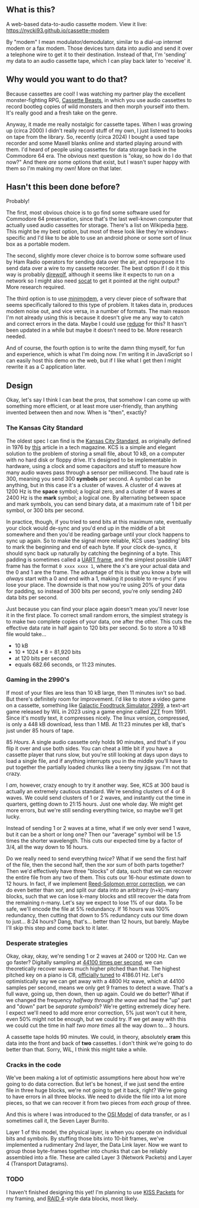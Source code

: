 ## What is this?

A web-based data-to-audio cassette modem. View it live: <https://nycki93.github.io/cassette-modem>

By "modem" I mean modulator/demodulator, similar to a dial-up internet modem or a fax modem. Those devices turn data into audio and send it over a telephone wire to get it to their destination. Instead of that, I'm 'sending' my data to an audio cassette tape, which I can play back later to 'receive' it.

## Why would you want to do that?

Because cassettes are cool! I was watching my partner play the excellent monster-fighting RPG, [Cassette Beasts](https://www.cassettebeasts.com/), in which you use audio cassettes to record bootleg copies of wild monsters and then morph yourself into them. It's really good and a fresh take on the genre.

Anyway, it made me really nostalgic for cassette tapes. When I was growing up (circa 2000) I didn't really record stuff of my own, I just listened to books on tape from the library. So, recently (circa 2024) I bought a used tape recorder and some Maxell blanks online and started playing around with them. I'd heard of people using cassettes for data storage back in the Commodore 64 era. The obvious next question is "okay, so how do I do that now?" And there _are_ some options that exist, but I wasn't super happy with them so I'm making my own! More on that later.

## Hasn't this been done before?

Probably!

The first, most obvious choice is to go find some software used for Commodore 64 preservation, since that's the last well-known computer that actually used audio cassettes for storage. There's a list on Wikipedia [here](https://en.wikipedia.org/wiki/Commodore_64_disk_and_tape_emulation). This might be my best option, but most of these look like they're windows-specific and I'd like to be able to use an android phone or some sort of linux box as a portable modem.

The second, slightly more clever choice is to borrow some software used by Ham Radio operators for sending data over the air, and repurpose it to send data over a wire to my cassette recorder. The best option if I do it this way is probably [direwolf](https://github.com/wb2osz/direwolf), although it seems like it expects to run on a network so I might also need [socat](https://manpages.org/socat) to get it pointed at the right output? More research required.

The third option is to use [minimodem](http://www.whence.com/minimodem/), a very clever piece of software that seems specifically tailored to this type of problem. It takes data in, produces modem noise out, and vice versa, in a number of formats. The main reason I'm not already using this is because it doesn't give me any way to catch and correct errors in the data. Maybe I could use [redupe](https://github.com/rescrv/redupe) for this? It hasn't been updated in a while but maybe it doesn't need to be. More research needed.

And of course, the fourth option is to write the damn thing myself, for fun and experience, which is what I'm doing now. I'm writing it in JavaScript so I can easily host this demo on the web, but if I like what I get then I might rewrite it as a C application later.

## Design

Okay, let's say I think I can beat the pros, that somehow I can come up with something more efficient, or at least more user-friendly, than anything invented between then and now. When is "then", exactly?

### The Kansas City Standard

The oldest spec I can find is the [Kansas City Standard](https://en.wikipedia.org/wiki/Kansas_City_standard), as originally defined in 1976 by [this](https://web.archive.org/web/20161224113109/http://www.swtpc.com/mholley/AC30/KansasCityStandard.htm) article in a tech magazine. KCS is a simple and elegant solution to the problem of storing a small file, about 10 kB, on a computer with no hard disk or floppy drive. It's designed to be implementable in hardware, using a clock and some capacitors and stuff to measure how many audio waves pass through a sensor per millisecond. The baud rate is 300, meaning you send 300 **symbols** per second. A symbol can be anything, but in this case it's a cluster of waves. A cluster of 4 waves at 1200 Hz is the **space** symbol; a logical zero, and a cluster of 8 waves at 2400 Hz is the **mark** symbol; a logical one. By alternating between space and mark symbols, you can send binary data, at a maximum rate of 1 bit per symbol, or 300 bits per second.

In practice, though, if you tried to send bits at this maximum rate, eventually your clock would de-sync and you'd end up in the middle of a bit somewhere and then you'd be reading garbage until your clock happens to sync up again. So to make the signal more reliable, KCS uses 'padding' bits to mark the beginning and end of each byte. If your clock de-syncs, it should sync back up naturally by catching the beginning of a byte. This padding is sometimes called a [UART frame](https://en.wikipedia.org/wiki/Universal_asynchronous_receiver-transmitter#Data_framing), and the simplest possible UART frame has the format `0 xxxx xxxx 1`, where the x's are your actual data and the 0 and 1 are the frame. The advantage of this is that you know a byte will _always_ start with a 0 and end with a 1, making it possible to re-sync if you lose your place. The downside is that now you're using 20% of your data for padding, so instead of 300 bits per second, you're only sending 240 data bits per second. 

Just because you can find your place again doesn't mean you'll never lose it in the first place. To correct small random errors, the simplest strategy is to make two complete copies of your data, one after the other. This cuts the effective data rate in half again to 120 bits per second. So to store a 10 kB file would take...

- 10 kB
- 10 * 1024 * 8 = 81,920 bits
- at 120 bits per second
- equals 682.66 seconds, or 11:23 minutes.

### Gaming in the 2990's

If most of your files are less than 10 kB large, then 11 minutes isn't so bad. But there's definitely room for improvement. I'd like to store a video game on a cassette, something like [Galactic Foodtruck Simulator 2999](https://stale-meme.itch.io/gfs), a text-art game released by WiL in 2023 using a game engine called [ZZT](https://en.wikipedia.org/wiki/ZZT) from 1991. Since it's mostly text, it compresses nicely. The linux version, compressed, is only a 448 kB download, less than 1 MB. At 11:23 minutes per kB, that's just under 85 hours of tape. 

85 *Hours*. A single audio cassette only holds 90 minutes, and that's if you flip it over and use both sides. You can cheat a little bit if you have a cassette player that runs slow, but you're still looking at days upon days to load a single file, and if anything interrupts you in the middle you'll have to put together the partially loaded chunks like a teeny tiny jigsaw. I'm not that crazy.

I *am*, however, crazy enough to try it another way. See, KCS at 300 baud is actually an extremely cautious standard. We're sending clusters of 4 or 8 waves. We could send clusters of 1 or 2 waves, and instantly cut the time in quarters, getting down to 21:15 hours. Just one whole day. We might get more errors, but we're still sending everything twice, so maybe we'll get lucky.

Instead of sending 1 or 2 waves at a time, what if we only ever send 1 wave, but it can be a short or long one? Then our "average" symbol will be 1.5 times the shorter wavelength. This cuts our expected time by a factor of 3/4, all the way down to 16 hours.

Do we really need to send everything _twice_? What if we send the first half of the file, then the second half, then the xor sum of both parts together? Then we'd effectively have three "blocks" of data, such that we can recover the entire file from any two of them. This cuts our 16-hour estimate down to 12 hours. In fact, if we implement [Reed-Solomon error correction](https://en.wikipedia.org/wiki/Reed%E2%80%93Solomon_error_correction), we can do even better than xor, and split our data into an arbitrary (n+k)-many blocks, such that we can lose k-many blocks and still recover the data from the remaining n-many. Let's say we expect to lose 1% of our data. To be safe, we'll encode the file at 5% redundancy. If 16 hours was 100% redundancy, then cutting that down to 5% redundancy cuts our time down to just... 8:24 hours? Dang, that's... better than 12 hours, but barely. Maybe I'll skip this step and come back to it later.

### Desperate strategies

Okay, okay, okay, we're sending 1 or 2 waves at 2400 or 1200 Hz. Can we go faster? Digitally sampling at [44100 times per second](https://en.wikipedia.org/wiki/44,100_Hz), we can theoretically recover waves much higher pitched than that. The highest pitched key on a piano is C8, [officially tuned](https://en.wikipedia.org/wiki/Piano_key_frequencies) to 4186.01 Hz. Let's optimistically say we can get away with a 4800 Hz wave, which at 44100 samples per second, means we only get 9 frames to detect a wave. That's a full wave, going up, then down, then up again. Could we do better? What if we changed the frequency _halfway through the wave_ and had the "up" part and "down" part be _separate symbols_? We're getting extremely dicey here. I expect we'll need to add more error correction, 5% just won't cut it here, even 50% might not be enough, but we could try. If we get away with this we could cut the time in half _two more times_ all the way down to... 3 hours.

A cassette tape holds 90 minutes. We could, in theory, absolutely __cram__ this data into the front and back of __two__ cassettes. I don't think we're going to do better than that. Sorry, WiL, I think this might take a while.

### Cracks in the code

We've been making a lot of optimistic assumptions here about how we're going to do data correction. But let's be honest, if we just send the entire file in three huge blocks, we're not going to get it back, right? We're going to have errors in all three blocks. We need to divide the file into a lot more pieces, so that we can recover it from two pieces from _each group_ of three.

And this is where I was introduced to the [OSI Model](https://en.wikipedia.org/wiki/OSI_model) of data transfer, or as I sometimes call it, the Seven Layer Burrito.

Layer 1 of this model, the physical layer, is when you operate on individual bits and symbols. By stuffing those bits into 10-bit frames, we've implemented a rudimentary 2nd layer, the Data Link layer. Now we want to group those byte-frames together into chunks that can be reliably assembled into a file. These are called Layer 3 (Network Packets) and Layer 4 (Transport Datagrams).

### TODO

I haven't finished designing this yet! I'm planning to use [KISS Packets](https://en.wikipedia.org/wiki/AX.25#KISS-mode_framing) for my framing, and [RAID 4](https://en.wikipedia.org/wiki/Standard_RAID_levels#RAID_4)-style data blocks, most likely.

